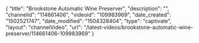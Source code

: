 {
    "title": "Brookstone Automatic Wine Preserver",
    "description": "",
    "channelid": "114661406",
    "videoid": "109983969",
    "date_created": "1502521747",
    "date_modified": "1504328404",
    "type": "captivate",
    "layout": "channelVideo",
    "url": "\/latest-videos\/brookstone-automatic-wine-preserver\/114661406-109983969"
}